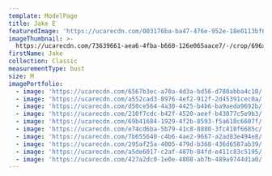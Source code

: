 ```yaml
---
template: ModelPage
title: Jake E
featuredImage: 'https://ucarecdn.com/003176ba-ba47-476e-952e-18e0113bf67c/'
imageThumbnail: >-
  https://ucarecdn.com/73639661-aea6-4fba-b660-126e065aace7/-/crop/696x948/878,138/-/preview/
firstName: Jake
collection: Classic
measurementType: bust
size: M
imagePortfolio:
  - image: 'https://ucarecdn.com/6567b3ec-a70a-4d3a-bd56-d780abba4c10/'
  - image: 'https://ucarecdn.com/a552cad3-8976-4ef2-912f-2d45391cec0a/'
  - image: 'https://ucarecdn.com/d50ce564-4a30-4425-b4b6-ba9aeda9692b/'
  - image: 'https://ucarecdn.com/210f7cdc-b42f-4520-aeef-b43077c5e9b3/'
  - image: 'https://ucarecdn.com/69b41684-1929-4f2b-8593-f5a618c6607f/'
  - image: 'https://ucarecdn.com/e74cd6ba-5b79-41c8-8880-3fc418f6685c/'
  - image: 'https://ucarecdn.com/7b655640-c4b6-4ae2-9667-a2ad83e494e8/'
  - image: 'https://ucarecdn.com/295af25a-4005-479d-b368-436d6587ab39/'
  - image: 'https://ucarecdn.com/a5de6017-c2af-487b-84fd-e411c83c5195/'
  - image: 'https://ucarecdn.com/427a2dc0-1e0e-4808-ab7b-489a9744d1a0/'
---
```


